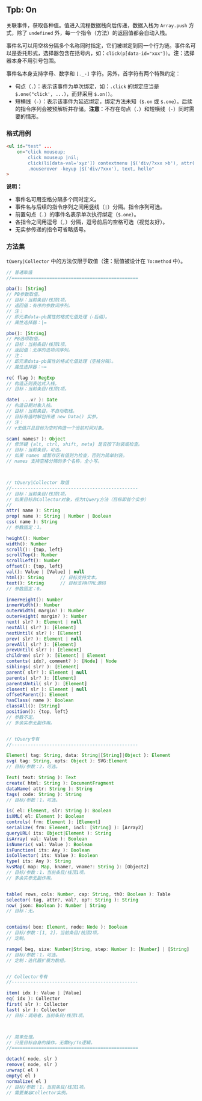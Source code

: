 ## Tpb: On

关联事件，获取各种值。值进入流程数据栈向后传递，数据入栈为 `Array.push` 方式，除了 `undefined` 外，每一个指令（方法）的返回值都会自动入栈。

事件名可以用空格分隔多个名称同时指定，它们被绑定到同一个行为链。事件名可以是委托形式，选择器包含在括号内，如：`click(p[data-id="xxx"])`。**注**：选择器本身不用引号包围。

事件名本身支持字母、数字和 `[._-]` 字符。另外，首字符有两个特殊约定：

- 句点（`.`）：表示该事件为单次绑定，如：`.click` 的绑定应当是 `$.one("click', ...)`，而非采用 `$.on()`。
- 短横线（`-`）：表示该事件为延迟绑定，绑定方法未知（`$.on` 或 `$.one`）。后续的指令序列会被预解析并存储。**注意**：不存在句点（`.`）和短横线（`-`）同时需要的情形。


### 格式用例

```html
<ul id="test" ...
    on="click mouseup;
        click mouseup |nil;
        click(li[data-val='xyz']) contextmenu |$('div/?xxx >b'), attr('-val'), pass('abcd');
        .mouserover -keyup |$('div/?xxx'), text, hello"
>
```

**说明：**

- 事件名可用空格分隔多个同时定义。
- 事件名与后续的指令序列之间用竖线（`|`）分隔。指令序列可选。
- 前置句点（`.`）的事件名表示单次执行绑定（`$.one`）。
- 各指令之间用逗号（`,`）分隔，逗号前后的空格可选（视觉友好）。
- 无实参传递的指令可省略括号。


### 方法集

`tQuery|Collector` 中的方法仅限于取值（**注**：赋值被设计在 `To:method` 中）。


```js
// 普通取值
//===============================================

pba(): [String]
// PB参数取值。
// 目标：当前条目/栈顶1项。
// 返回值：有序的参数词序列。
// 注：
// 即元素data-pb属性的格式化值处理（-后缀）。
// 属性选择器：|=

pbo(): [String]
// PB选项取值。
// 目标：当前条目/栈顶1项。
// 返回值：无序的选项词序列。
// 注：
// 即元素data-pb属性的格式化值处理（空格分隔）。
// 属性选择器：~=

re( flag ): RegExp
// 构造正则表达式入栈。
// 目标：当前条目/栈顶1项。

date( ...v? ): Date
// 构造日期对象入栈。
// 目标：当前条目。不自动取栈。
// 目标有值时解包传递 new Data() 实参。
// 注：
// v无值并且目标为空时构造一个当前时间对象。

scam( names? ): Object
// 修饰键 {alt, ctrl, shift, meta} 是否按下封装或检查。
// 目标：当前条目，可选。
// 如果 names 或暂存区有值则为检查，否则为简单封装。
// names 支持空格分隔的多个名称，全小写。



// tQuery|Collector 取值
//-----------------------------------------------
// 目标：当前条目/栈顶1项。
// 如果目标非Collector对象，视为tQuery方法（目标即首个实参）
//
attr( name ): String
prop( name ): String | Number | Boolean
css( name ): String
// 参数固定：1。

height(): Number
width(): Number
scroll(): {top, left}
scrollTop(): Number
scrollLeft(): Number
offset(): {top, left}
val(): Value | [Value] | null
html(): String      // 目标支持文本。
text(): String      // 目标支持HTML源码
// 参数固定：0。

innerHeight(): Number
innerWidth(): Number
outerWidth( margin? ): Number
outerHeight( margin? ): Number
next( slr? ): Element | null
nextAll( slr? ): [Element]
nextUntil( slr? ): [Element]
prev( slr? ): Element | null
prevAll( slr? ): [Element]
prevUntil( slr? ): [Element]
children( slr? ): [Element] | Element
contents( idx?, comment? ): [Node] | Node
siblings( slr? ): [Element]
parent( slr? ): Element | null
parents( slr? ): [Element]
parentsUntil( slr ): [Element]
closest( slr ): Element | null
offsetParent(): Element
hasClass( name ): Boolean
classAll(): [String]
position(): {top, left}
// 参数不定。
// 多余实参无副作用。


// tQuery专有
//-----------------------------------------------

Element( tag: String, data: String|[String]|Object ): Element
svg( tag: String, opts: Object ): SVG:Element
// 目标/参数：2，可选。

Text( text: String ): Text
create( html: String ): DocumentFragment
dataName( attr: String ): String
tags( code: String ): String
// 目标/参数：1，可选。

is( el: Element, slr: String ): Boolean
isXML( el: Element ): Boolean
controls( frm: Element ): [Element]
serialize( frm: Element, incl: [String] ): [Array2]
queryURL( its: Object|Element ): String
isArray( val: Value ): Boolean
isNumeric( val: Value ): Boolean
isFunction( its: Any ): Boolean
isCollector( its: Value ): Boolean
type( its: Any ): String
kvsMap( map: Map, kname?, vname?: String ): [Object2]
// 目标/参数：1，当前条目/栈顶1项。
// 多余实参无副作用。


table( rows, cols: Number, cap: String, th0: Boolean ): Table
selector( tag, attr?, val?, op?: String ): String
now( json: Boolean ): Number | String
// 目标：无。


contains( box: Element, node: Node ): Boolean
// 目标/参数：[1, 2]，当前条目/栈顶2项。
// 定制。

range( beg, size: Number|String, step: Number ): [Number] | [String]
// 目标/参数：1，可选。
// 定制：迭代器扩展为数组。


// Collector专有
//-----------------------------------------------

item( idx ): Value | [Value]
eq( idx ): Collector
first( slr ): Collector
last( slr ): Collector
// 目标：调用者，当前条目/栈顶1项。



// 简单处理。
// 只是目标自身的操作，无需By/To逻辑。
//===============================================

detach( node, slr )
remove( node, slr )
unwrap( el )
empty( el )
normalize( el )
// 目标/参数：1，当前条目/栈顶1项。
// 需要兼容Collector实例。
```
